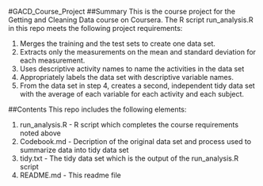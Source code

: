 #GACD_Course_Project
##Summary
This is the course project for the Getting and Cleaning Data course on Coursera. The R script run_analysis.R in this repo meets the following project requirements: 
  1. Merges the training and the test sets to create one data set.
  2. Extracts only the measurements on the mean and standard deviation for each measurement.
  3. Uses descriptive activity names to name the activities in the data set
  4. Appropriately labels the data set with descriptive variable names.
  5. From the data set in step 4, creates a second, independent tidy data set with the average of each variable for each activity and each subject.

##Contents
This repo includes the following elements:
  1. run_analysis.R - R script which completes the course requirements noted above
  2. Codebook.md - Decription of the original data set and process used to summarize data into tidy data set
  3. tidy.txt - The tidy data set which is the output of the run_analysis.R script
  4. README.md - This readme file
  



